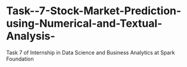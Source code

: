 # Task--7-Stock-Market-Prediction-using-Numerical-and-Textual-Analysis-
Task 7 of Internship in Data Science and Business Analytics at Spark Foundation
